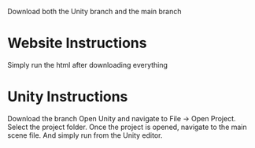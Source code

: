Download both the Unity branch and the main branch 

# Website Instructions
Simply run the html after downloading everything

# Unity Instructions
Download the branch
Open Unity and navigate to File -> Open Project.
Select the project folder.
Once the project is opened, navigate to the main scene file.
And simply run from the Unity editor.

